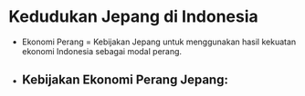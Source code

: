 # Kedudukan Jepang di Indonesia

- Ekonomi Perang = Kebijakan Jepang untuk menggunakan hasil kekuatan ekonomi Indonesia sebagai modal perang.
- Kebijakan Ekonomi Perang Jepang:
    - 
